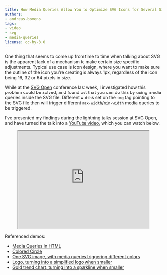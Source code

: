 ```yaml
---
title: How Media Queries Allow You to Optimize SVG Icons for Several Sizes
authors:
- andreas-bovens
tags:
- video
- svg
- media-queries
license: cc-by-3.0
---
```


One thing that seems to come up from time to time when talking about SVG is the apparent lack of a mechanism to make certain size specific adjustments. Typical use case is icon design, where you want to make sure the outline of the icon you’re creating is always 1px, regardless of the icon being 16, 32 or 64 pixels in size.

While at the [SVG Open][1] conference last week, I investigated how this problem could be solved, and found out that you can do this by using media queries inside the SVG file. Different `width`s set on the `img` tag pointing to the SVG file then will trigger different `max-width`/`min-width` media queries to be triggered.

[1]: http://www.svgopen.org/2009/

I’ve presented my findings during the lightning talks session at SVG Open, and have turned the talk into a [YouTube video][2], which you can watch below.

[2]: https://www.youtube.com/watch?v=YAK5el8Uvrg

<figure class="figure">
	<iframe width="420" height="315" src="https://www.youtube.com/embed/YAK5el8Uvrg" allowfullscreen class="figure__media"></iframe>
</figure>

Referenced demos:

- [Media Queries in HTML](http://people.opera.com/andreasb/demos/demo_mediaqueries/)
- [Colored Circle](http://people.opera.com/andreasb/demos/demos_svgopen2009/update/svgscalebasic.html)
- [One SVG image, with media queries triggering different colors](http://people.opera.com/andreasb/demos/demos_svgopen2009/circles.html)
- [Logo, turning into a simplified logo when smaller](http://people.opera.com/andreasb/demos/demos_svgopen2009/update/svgscalelogo.html)
- [Gold trend chart, turning into a sparkline when smaller](http://people.opera.com/andreasb/demos/demos_svgopen2009/update/svgscalegold.html)
